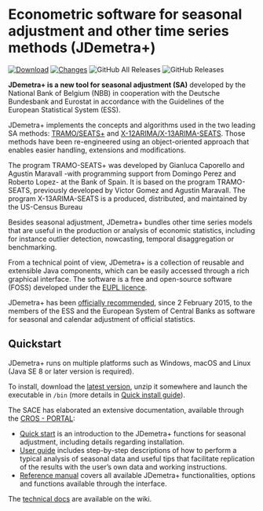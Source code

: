 # Econometric software for seasonal adjustment and other time series methods (JDemetra+)

[![Download](https://img.shields.io/github/release/jdemetra/jdemetra-app.svg)](https://github.com/jdemetra/jdemetra-app/releases/latest)
[![Changes](https://img.shields.io/endpoint?url=https%3A%2F%2Fraw.githubusercontent.com%2Fjdemetra%2Fjdemetra-app%2Fbadges%2Funreleased-changes.json)](https://github.com/jdemetra/jdemetra-app/blob/develop/CHANGELOG.md)
![GitHub All Releases](https://img.shields.io/github/downloads/jdemetra/jdemetra-app/total)
![GitHub Releases](https://img.shields.io/github/downloads/jdemetra/jdemetra-app/latest/total)

**JDemetra+ is a new tool for seasonal adjustment (SA)** developed by the National Bank of Belgium (NBB) in cooperation with the Deutsche Bundesbank and Eurostat in accordance with the Guidelines of the European Statistical System (ESS).

JDemetra+ implements the concepts and algorithms used in the two leading SA methods: [TRAMO/SEATS+](http://www.bde.es/bde/en/secciones/servicios/Profesionales/Programas_estadi/Programas_estad_d9fa7f3710fd821.html) and [X-12ARIMA/X-13ARIMA-SEATS](https://www.census.gov/data/software/x13as.html). Those methods have been re-engineered using an object-oriented approach that enables easier handling, extensions and modifications.

The program TRAMO-SEATS+ was developed by Gianluca Caporello and Agustin Maravall -with programming support from Domingo Perez and Roberto Lopez- at the Bank of Spain. It is based on the program TRAMO-SEATS, previously developed by Victor Gomez and Agustin Maravall.
The program X-13ARIMA-SEATS is a produced, distributed, and maintained by the US-Census Bureau


Besides seasonal adjustment, JDemetra+ bundles other time series models that are useful in the production or analysis of economic statistics, including for instance outlier detection, nowcasting, temporal disaggregation or benchmarking.

From a technical point of view, JDemetra+ is a collection of reusable and extensible Java components, which can be easily accessed through a rich graphical interface. The software is a free and open-source software (FOSS) developed under the [EUPL licence](http://ec.europa.eu/idabc/eupl.html).

JDemetra+ has been [officially recommended](https://ec.europa.eu/eurostat/cros/system/files/Jdemetra_%20release.pdf), since 2 February 2015, to the members of the ESS and the European System of Central Banks as software for seasonal and calendar adjustment of official statistics.

## Quickstart

JDemetra+ runs on multiple platforms such as Windows, macOS and Linux (Java SE 8 or later version  is required).

To install, download the [latest version](https://github.com/jdemetra/jdemetra-app/releases/latest), unzip it somewhere and launch the executable in `/bin` (more details in [Quick install guide](https://github.com/jdemetra/jdemetra-app/wiki/Quick-install-guide)).

The SACE has elaborated an extensive documentation, available through the [CROS - PORTAL](https://ec.europa.eu/eurostat/cros/content/seasonal-adjustment):

- [Quick start](https://ec.europa.eu/eurostat/cros/content/jdemetra-quick-start-0) is an introduction to the JDemetra+ functions for seasonal adjustment, including details regarding installation. 
- [User guide](https://ec.europa.eu/eurostat/cros/content/jdemetra-user-guide-0) includes step-by-step descriptions of how to perform a typical analysis of seasonal data and useful tips that facilitate replication of the results with the user’s own data and working instructions. 
- [Reference manual](https://ec.europa.eu/eurostat/cros/content/jdemetra-reference-manual-version-21_en)  covers all available JDemetra+ functionalities, options and functions available through the interface. 

The [technical docs](https://github.com/jdemetra/jdemetra-app/wiki) are available on the wiki.
